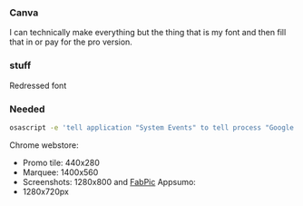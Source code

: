 ### Canva
I can technically make everything but the thing that is my font and then fill that in or pay for the pro version.
### stuff
Redressed font

### Needed
```sh
osascript -e 'tell application "System Events" to tell process "Google Chrome" to set the size of window 1 to {1248, 768}'
```
Chrome webstore:
* Promo tile: 440x280
* Marquee: 1400x560
* Screenshots: 1280x800 and [FabPic](https://farosapp.com/notes/ffce59d7-ce19-426d-8a4c-bcc069de99c9)
Appsumo:
* 1280x720px